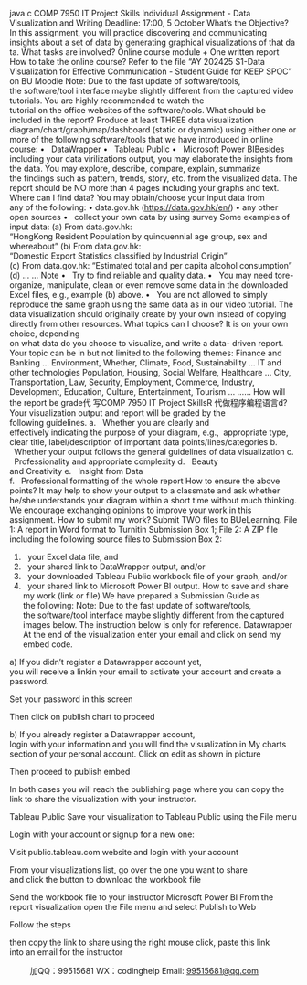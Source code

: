 java c
COMP 7950 IT Project Skills
Individual Assignment - Data Visualization and Writing
Deadline: 17:00, 5 October
What’s the Objective?
In this assignment, you will practice discovering and communicating insights about a set of data by generating graphical visualizations of that data.
What tasks are involved?
Online course module + One written report
How to take the online course?
Refer to the file “AY 202425 S1-Data Visualization for Effective Communication - Student Guide for KEEP SPOC” on BU Moodle
Note: Due to the fast update of software/tools, the software/tool interface maybe slightly different from the captured video tutorials. You are highly recommended to watch the tutorial on the office websites of the software/tools.
What should be included in the report?
Produce at least THREE data visualization diagram/chart/graph/map/dashboard (static or dynamic) using either one or more of the following software/tools that we have introduced in online course:
•   DataWrapper
•   Tableau Public
•   Microsoft Power BIBesides including your data virilizations output, you may elaborate the insights from the data. You may explore, describe, compare, explain, summarize the findings such as pattern, trends, story, etc. from the visualized data.
The report should be NO more than 4 pages including your graphs and text.
Where can I find data?
You may obtain/choose your input data from any of the following:
• data.gov.hk (https://data.gov.hk/en/)
• any other open sources
•   collect your own data by using survey
Some examples of input data:
(a) From data.gov.hk: “HongKong Resident Population by quinquennial age group, sex and whereabout”
(b) From data.gov.hk: “Domestic Export Statistics classified by Industrial Origin”
(c) From data.gov.hk: “Estimated total and per capita alcohol consumption”
(d) … …
Note
•   Try to find reliable and quality data.
•   You may need tore-organize, manipulate, clean or even remove some data in the downloaded Excel files, e.g., example (b) above.
•   You are not allowed to simply reproduce the same graph using the same data as in our video tutorial. The data visualization should originally create by your own instead of copying directly from other resources.
What topics can I choose?
It is on your own choice, depending on what data do you choose to visualize, and write a data- driven report.
Your topic can be in but not limited to the following themes:
Finance and Banking …
Environment, Whether, Climate, Food, Sustainability …
IT and other technologies
Population, Housing, Social Welfare, Healthcare …
City, Transportation,
Law, Security, Employment,
Commerce, Industry, Development,
Education, Culture, Entertainment, Tourism …
……
How will the report be grade代 写COMP 7950 IT Project SkillsR
代做程序编程语言d?
Your visualization output and report will be graded by the following guidelines.
a.   Whether you are clearly and effectively indicating the purpose of your diagram, e.g.,  appropriate type, clear title, label/description of important data points/lines/categories
b.   Whether your output follows the general guidelines of data visualization
c.   Professionality and appropriate complexity
d.   Beauty and Creativity e.   Insight from Data
f.   Professional formatting of the whole report
How to ensure the above points?
It may help to show your output to a classmate and ask whether he/she understands your diagram within a short time without much thinking. We encourage exchanging opinions to improve your work in this assignment.
How to submit my work?
Submit TWO files to BUeLearning.
File 1: A report in Word format to Turnitin Submission Box 1;
File 2: A ZIP file including the following source files to Submission Box 2:
1.   your Excel data file, and
2.   your shared link to DataWrapper output, and/or
3.   your downloaded Tableau Public workbook file of your graph, and/or
4.   your shared link to Microsoft Power BI output.
How to save and share my work (link or file)
We have prepared a Submission Guide as the following:
Note: Due to the fast update of software/tools, the software/tool interface maybe slightly different from the captured images below. The instruction below is only for reference.
Datawrapper
At the end of the visualization enter your email and click on send my embed code.

a) If you didn’t register a Datawrapper account yet, you will receive a linkin your email to activate your account and create a password.

Set your password in this screen

Then click on publish chart to proceed

b) If you already register a Datawrapper account, login with your information and you will find the visualization in My charts section of your personal account.
Click on edit as shown in picture

Then proceed to publish  embed

In both cases you will reach the publishing page where you can copy the link to share the visualization with your instructor.

Tableau Public
Save your visualization to Tableau Public using the File menu

Login with your account or signup for a new one:

Visit public.tableau.com website and login with your account

From your visualizations list, go over the one you want to share and click the button to download the workbook file

Send the workbook file to your instructor
Microsoft Power BI
From the report visualization open the File menu and select Publish to Web

Follow the steps

then copy the link to share using the right mouse click, paste this link into an email for the instructor


         
加QQ：99515681  WX：codinghelp  Email: 99515681@qq.com
